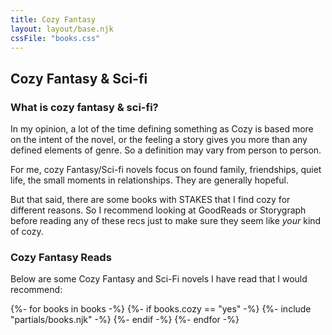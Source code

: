 ```yaml
---
title: Cozy Fantasy
layout: layout/base.njk
cssFile: "books.css"
---
```


  <h2>Cozy Fantasy & Sci-fi</h2>
<div class="textbox">
  <h3>What is cozy fantasy & sci-fi?</h3>
  <p>In my opinion, a lot of the time defining something as Cozy is based more on the intent of the novel, or the feeling a story gives you more than any defined elements of genre. So a definition may vary from person to person.</p>

  <p>For me, cozy Fantasy/Sci-fi novels focus on found family, friendships, quiet life, the small moments in relationships. They are generally hopeful.</p>

<p>But that said, there are some books with STAKES that I find cozy for different reasons. So I recommend looking at GoodReads or Storygraph before reading any of these recs just to make sure they seem like <i>your</i> kind of cozy.</p>
</div>

<div class="textbox">
<h3>Cozy Fantasy Reads</h3>
  <p>Below are some Cozy Fantasy and Sci-Fi novels I have read that I would recommend:</p>

  <div class="bookgallery">
    {%- for books in books -%}
      {%- if books.cozy == "yes" -%} 
        {%- include "partials/books.njk" -%}
      {%- endif -%}
    {%- endfor -%}
   </div>
</div>


</div>